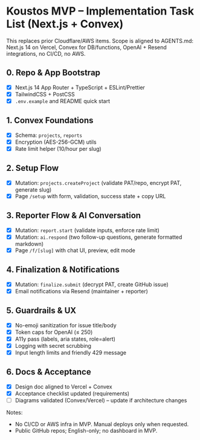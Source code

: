 # Koustos MVP – Implementation Task List (Next.js + Convex)

This replaces prior Cloudflare/AWS items. Scope is aligned to AGENTS.md: Next.js 14 on Vercel, Convex for DB/functions, OpenAI + Resend integrations, no CI/CD, no AWS.

## 0. Repo & App Bootstrap
- [x] Next.js 14 App Router + TypeScript + ESLint/Prettier
- [x] TailwindCSS + PostCSS
- [x] `.env.example` and README quick start

## 1. Convex Foundations
- [x] Schema: `projects`, `reports`
- [x] Encryption (AES-256-GCM) utils
- [x] Rate limit helper (10/hour per slug)

## 2. Setup Flow
- [x] Mutation: `projects.createProject` (validate PAT/repo, encrypt PAT, generate slug)
- [x] Page `/setup` with form, validation, success state + copy URL

## 3. Reporter Flow & AI Conversation
- [x] Mutation: `report.start` (validate inputs, enforce rate limit)
- [x] Mutation: `ai.respond` (two follow-up questions, generate formatted markdown)
- [x] Page `/f/[slug]` with chat UI, preview, edit mode

## 4. Finalization & Notifications
- [x] Mutation: `finalize.submit` (decrypt PAT, create GitHub issue)
- [x] Email notifications via Resend (maintainer + reporter)

## 5. Guardrails & UX
- [x] No-emoji sanitization for issue title/body
- [x] Token caps for OpenAI (≤ 250)
- [x] A11y pass (labels, aria states, role=alert)
- [x] Logging with secret scrubbing
- [x] Input length limits and friendly 429 message

## 6. Docs & Acceptance
- [x] Design doc aligned to Vercel + Convex
- [x] Acceptance checklist updated (requirements)
- [ ] Diagrams validated (Convex/Vercel) – update if architecture changes

Notes:
- No CI/CD or AWS infra in MVP. Manual deploys only when requested.
- Public GitHub repos; English-only; no dashboard in MVP.